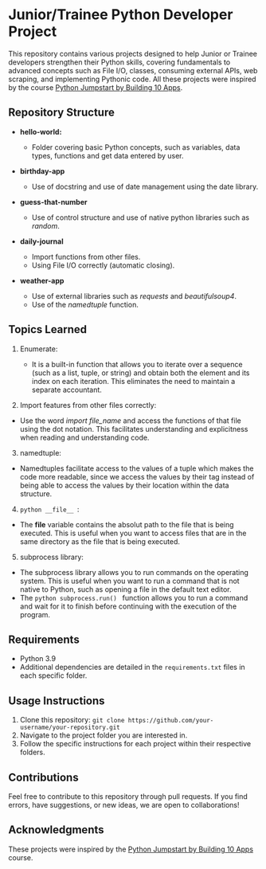 # Junior/Trainee Python Developer Project

This repository contains various projects designed to help Junior or Trainee developers strengthen their Python skills, covering fundamentals to advanced concepts such as File I/O, classes, consuming external APIs, web scraping, and implementing Pythonic code. All these projects were inspired by the course [Python Jumpstart by Building 10 Apps](https://training.talkpython.fm/courses/details/python-language-jumpstart-building-10-apps).

## Repository Structure

- **hello-world:**
  - Folder covering basic Python concepts, such as variables, data types, functions and get data entered by user.

- **birthday-app**
  - Use of docstring and use of date management using the date library.

- **guess-that-number**
  - Use of control structure and use of native python libraries such as *random*.

- **daily-journal**
  - Import functions from other files.
  - Using File I/O correctly (automatic closing).

- **weather-app**
  - Use of external libraries such as *requests* and *beautifulsoup4*.
  - Use of the *namedtuple* function.

## Topics Learned
1. Enumerate: 
    - It is a built-in function that allows you to iterate over a sequence (such as a list, tuple, or string) and obtain both the element and its index on each iteration. This eliminates the need to maintain a separate accountant.

2. Import features from other files correctly:
  - Use the word *import file_name* and access the functions of that file using the dot notation. This facilitates understanding and explicitness when reading and understanding code.

3. namedtuple:
  - Namedtuples facilitate access to the values of a tuple which makes the code more readable, since we access the values by their tag instead of being able to access the values by their location within the data structure.

4. ```python __file__ ```:
  - The __file__ variable contains the absolut path to the file that is being executed. This is useful when you want to access files that are in the same directory as the file that is being executed.

5. subprocess library:
  - The subprocess library allows you to run commands on the operating system. This is useful when you want to run a command that is not native to Python, such as opening a file in the default text editor.
  - The ```python subprocess.run() ``` function allows you to run a command and wait for it to finish before continuing with the execution of the program.

## Requirements

- Python 3.9
- Additional dependencies are detailed in the `requirements.txt` files in each specific folder.

## Usage Instructions

1. Clone this repository: `git clone https://github.com/your-username/your-repository.git`
2. Navigate to the project folder you are interested in.
3. Follow the specific instructions for each project within their respective folders.

## Contributions

Feel free to contribute to this repository through pull requests. If you find errors, have suggestions, or new ideas, we are open to collaborations!

## Acknowledgments

These projects were inspired by the [Python Jumpstart by Building 10 Apps](https://training.talkpython.fm/courses/details/python-language-jumpstart-building-10-apps) course.

